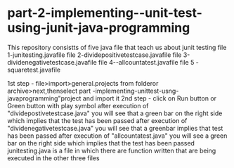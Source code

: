 # part-2-implementing--unit-test-using-junit-java-programming
This repository consistts of five java file that teach us about junit testing
file 1-junitesting.javafile 
file 2-dividepositivetestcase.javafile
file 3-dividenegativetestcase.javafile
file 4--allcountatest.javafile
file 5 -squaretest.javafile


1st step - file>import>general.projects from folderor archive>next,thenselect part -implementing-unittest-usng-javaprogramming"project and import it
2nd step - click on Run button  or Green button with play symbol
 after execution of "dividepostivetestcase.java" you will see that a green bar on the right side which implies that the test has been passed
 after execution of "dividenegativetestcase.java" you will see that a greenbar implies that test has been passed
 after execution of "allcountatest.java" you will see a green bar on the right side which implies that the test has been passed
 junitesting.java is a file in which there are function written that are being executed in the other three files

